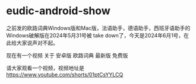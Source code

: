 # eudic-android-show

之前发的欧路词典Windows版和Mac版，法语助手，德语助手，西班牙语助手的Windows破解版在2024年5月31号被 take down了，今天是2024年6月1号，在此给大家说声对不起。

现在有一个视频 关于 安卓版 欧路词典 最新版 免费版

请大家观看一个视频，视频地址是 https://www.youtube.com/shorts/01ptCsYYLCQ
